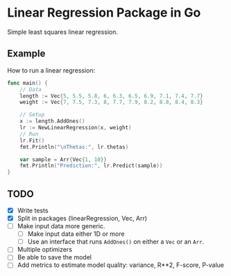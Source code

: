 # Linear Regression Package in Go

Simple least squares linear regression.

## Example

How to run a linear regression:

``` go
func main() {
	// Data
	length := Vec{5, 5.5, 5.8, 6, 6.3, 6.5, 6.9, 7.1, 7.4, 7.7}
	weight := Vec{7, 7.5, 7.3, 8, 7.7, 7.9, 8.2, 8.8, 8.4, 8.3}

	// Setup
	x := length.AddOnes()
	lr := NewLinearRegression(x, weight)
	// Run
	lr.Fit()
	fmt.Println("\nThetas:", lr.thetas)

	var sample = Arr{Vec{1, 10}}
	fmt.Println("Prediction:", lr.Predict(sample))
}
```

## TODO

* [x] Write tests
* [x] Split in packages (linearRegression, Vec, Arr)
* [ ] Make input data more generic.
    * [ ] Make input data either 1D or more
    * [ ] Use an interface that runs `AddOnes()` on either a `Vec` or an `Arr`.
* [ ] Multiple optimizers
* [ ] Be able to save the model
* [ ] Add metrics to estimate model quality: variance, R**2, F-score, P-value
